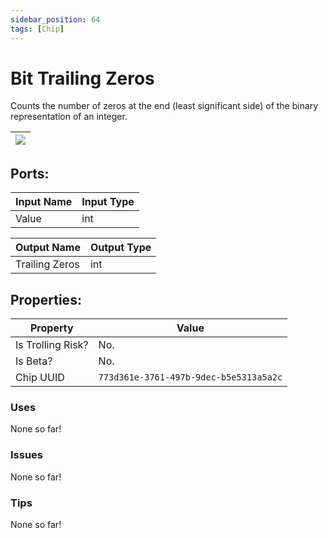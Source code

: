 ```yaml
---
sidebar_position: 64
tags: [Chip]
---
```


# Bit Trailing Zeros


Counts the number of zeros at the end (least significant side) of the binary representation of an integer.

| ![](https://images-ext-2.discordapp.net/external/MPmIaQzlEPmgGWlgi-WxBBXt0Bjv_zWPkg1y1f_sy3s/https/www.recroomcircuits.com/image/circuit/absolute-value?width=206&height=108) |
|-----|

## Ports:

| Input Name | Input Type |
|-----------|-----------|
| Value | int |

| Output Name | Output Type |
|-----------|-----------|
| Trailing Zeros | int |

## Properties:

| Property  | Value |
|-------------------|-----------|
| Is Trolling Risk? | No. |
| Is Beta? | No. |
| Chip UUID | `773d361e-3761-497b-9dec-b5e5313a5a2c` |

### Uses
None so far!

### Issues
None so far!

### Tips
None so far!
